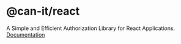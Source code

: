 # @can-it/react

A Simple and Efficient Authorization Library for React Applications. [Documentation](https://can-it.github.io/packages/react/)
